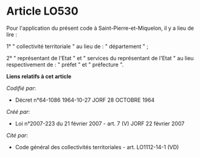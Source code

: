 # Article LO530

Pour l'application du présent code à Saint-Pierre-et-Miquelon, il y a lieu de lire :

1° " collectivité territoriale " au lieu de : " département " ;

2° " représentant de l'Etat " et " services du représentant de l'Etat " au lieu respectivement de : " préfet " et "
préfecture ".

**Liens relatifs à cet article**

_Codifié par_:

  - Décret n°64-1086 1964-10-27 JORF 28 OCTOBRE 1964

_Créé par_:

  - Loi n°2007-223 du 21 février 2007 - art. 7 (V) JORF 22 février 2007

_Cité par_:

  - Code général des collectivités territoriales - art. LO1112-14-1 (VD)
